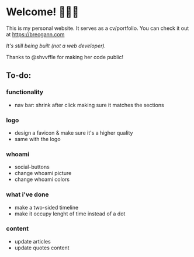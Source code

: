 # Welcome! 🙋🏻‍♂️

This is my personal website. It serves as a cv/portfolio. You can check it out at https://breogann.com

_It's still being built (not a web developer)._

Thanks to @shvvffle for making her code public!


## To-do:

### functionality
* nav bar:
    shrink after click
    making sure it matches the sections


### logo
* design a favicon & make sure it's a higher quality
* same with the logo

### whoami
* social-buttons
* change whoami picture
* change whoami colors

### what i've done
* make a two-sided timeline
* make it occupy lenght of time instead of a dot

### content
* update articles 
* update quotes content


